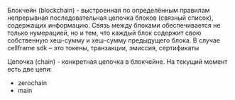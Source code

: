 Блокчейн (blockchain) - выстроенная по определённым правилам непрерывная последовательная цепочка блоков (связный список), содержащих информацию. Связь между блоками обеспечивается не только нумерацией, но и тем, что каждый блок содержит свою собственную хеш-сумму и хеш-сумму предыдущего блока. В случае cellframe sdk – это токены, транзакции, эмиссия, сертификаты

Цепочка (chain) - конкретная цепочка в блокчейне. 
На текущий момент есть две цепи:
- zerochain
- main